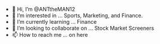 - 👋 Hi, I’m @ANTtheMAN12
- 👀 I’m interested in ... Sports, Marketing, and Finance.
- 🌱 I’m currently learning ... Finance
- 💞️ I’m looking to collaborate on ... Stock Market Screeners
- 📫 How to reach me ... on here

<!---
ANTtheMAN12/ANTtheMAN12 is a ✨ special ✨ repository because its `README.md` (this file) appears on your GitHub profile.
You can click the Preview link to take a look at your changes.
--->
